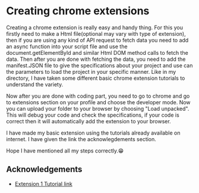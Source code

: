 
# Creating chrome extensions

Creating a chrome extension is really easy and handy thing.
For this you firstly need to make a Html file(optional may vary with type of extension), then if you are using any kind of API request to fetch data you need to add an async function into your script file and use the document.getElementById and similar Html DOM method calls to fetch the data. Then after you are done with fetching the data, you need to add the manifest.JSON file to give the specifications about your project and use can the parameters to load the project in your specific manner. Like in my directory, I have taken some different basic chrome extension tutorials to understand the variety. 

Now after you are done with coding part, you need to go to chrome and go to extensions section on your profile and choose the developer mode. Now you can upload your folder to your browser by choosing "Load unpacked". This will debug your code and check the specifications, if your code is correct then it will automatically add the extension to your browser.

I have made my basic extension using the tutorials already available on internet. I have given the link the acknowlegdements section.

Hope I have mentioned all my steps correctly.😁




## Acknowledgements

 - [Extension 1 Tutorial link ](https://www.freecodecamp.org/news/building-chrome-extension/)
